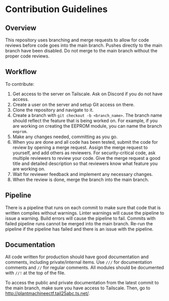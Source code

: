 # Contribution Guidelines

## Overview
This repository uses branching and merge requests to allow for code reviews before code goes into the main branch. Pushes directly to the main branch have been disabled. Do not merge to the main branch without the proper code reviews.

## Workflow
To contribute:
1. Get access to the server on Tailscale. Ask on Discord if you do not have access.
2. Create a user on the server and setup Git access on there.
3. Clone the repository and navigate to it.
4. Create a branch with `git checkout -b <branch_name>`. The branch name should reflect the feature that is being worked on. For example, if you are working on creating the EEPROM module, you can name the branch `eeprom`.
5. Make any changes needed, committing as you go.
6. When you are done and all code has been tested, submit the code for review by opening a merge request. Assign the merge request to yourself, and add others as reviewers. For security-critical code, ask multiple reviewers to review your code. Give the merge request a good title and detailed description so that reviewers know what feature you are working on.
7. Wait for reviewer feedback and implement any necessary changes.
8. When the review is done, merge the branch into the main branch.

## Pipeline
There is a pipeline that runs on each commit to make sure that code that is written compiles without warnings. Linter warnings will cause the pipeline to issue a warning. Build errors will cause the pipeline to fail. Commits with failed pipeline runs cannot be merged into the main branch. Re-run the pipeline if the pipeline has failed and there is an issue with the pipeline.

## Documentation
All code written for production should have good documentation and comments, including private/internal items. Use `///` for documentation comments and `//` for regular comments. All modules should be documented with `//!` at the top of the file.

To access the public and private documentation from the latest commit to the main branch, make sure you have access to Tailscale. Then, go to http://plantmachineectf.tail25abc.ts.net/.
